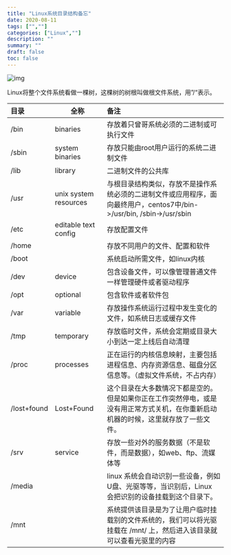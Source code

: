 ```yaml
---
title: "Linux系统目录结构备忘"
date: 2020-08-11
tags: ["",""]
categories: ["Linux",""]
description: ""
summary: ""
draft: false
toc: false
---
```


![img](https://img.aladdinding.cn/20200811172910.jpg)

Linux将整个文件系统看做一棵树，这棵树的树根叫做根文件系统，用”/“表示。

| 目录        | 全称                  | 备注                                                         |
| :---------- | --------------------- | :----------------------------------------------------------- |
| /bin        | binaries              | 存放着只曾哥系统必须的二进制或可执行文件                     |
| /sbin       | system binaries       | 存放只能由root用户运行的系统二进制文件                       |
| /lib        | library               | 二进制文件的公共库                                           |
| /usr        | unix system resources | 与根目录结构类似，存放不是操作系统必须的二进制文件或应用程序，面向最终用户，centos7中/bin->/usr/bin, /sbin->/usr/sbin |
| /etc        | editable text config  | 存放配置文件                                                 |
| /home       |                       | 存放不同用户的文件、配置和软件                               |
| /boot       |                       | 系统启动所需文件，如linux内核                                |
| /dev        | device                | 包含设备文件，可以像管理普通文件一样管理硬件或者驱动程序     |
| /opt        | optional              | 包含软件或者软件包                                           |
| /var        | variable              | 存放操作系统运行过程中发生变化的文件，如系统日志或缓存文件   |
| /tmp        | temporary             | 存放临时文件，系统会定期或目录大小到达一定上线后自动清理     |
| /proc       | processes             | 正在运行的内核信息映射，主要包括进程信息、内存资源信息、磁盘分区信息等。（虚拟文件系统，不占内存） |
| /lost+found | Lost+Found            | 这个目录在大多数情况下都是空的。但是如果你正在工作突然停电，或是没有用正常方式关机，在你重新启动机器的时候，这里就存放了一些文件。 |
| /srv        | service               | 存放一些对外的服务数据（不是软件，而是数据），如web、ftp、流媒体等 |
| /media      |                       | linux 系统会自动识别一些设备，例如U盘、光驱等等，当识别后，Linux 会把识别的设备挂载到这个目录下。 |
| /mnt        |                       | 系统提供该目录是为了让用户临时挂载别的文件系统的，我们可以将光驱挂载在 /mnt/ 上，然后进入该目录就可以查看光驱里的内容 |


